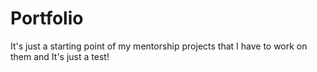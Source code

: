 # Portfolio
It's just a starting point of my mentorship projects that I have to work on them and It's just a test!
